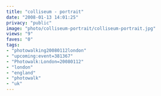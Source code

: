 ```yaml
---
title: "colliseum - portrait"
date: "2008-01-13 14:01:25"
privacy: "public"
image: "photo/colliseum-portrait/colliseum-portrait.jpg"
views: "9"
faves: "0"
tags:
- "photowalking20080112london"
- "upcoming:event=381367"
- "Photowalk:London=20080112"
- "london"
- "england"
- "photowalk"
- "uk"
---
```


